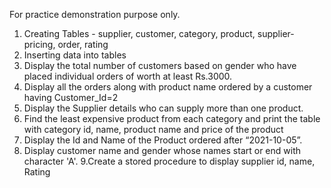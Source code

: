 For practice demonstration purpose only.
1. Creating Tables - supplier, customer, category, product, supplier-pricing, order, rating
2. Inserting data into tables
3. Display the total number of customers based on gender who have placed individual orders of worth at least Rs.3000.
4. Display all the orders along with product name ordered by a customer having Customer_Id=2
5. Display the Supplier details who can supply more than one product.
6. Find the least expensive product from each category and print the table with category id, name, product name and price of the product
7. Display the Id and Name of the Product ordered after “2021-10-05”.
8. Display customer name and gender whose names start or end with character 'A'.
9.Create a stored procedure to display supplier id, name, Rating
